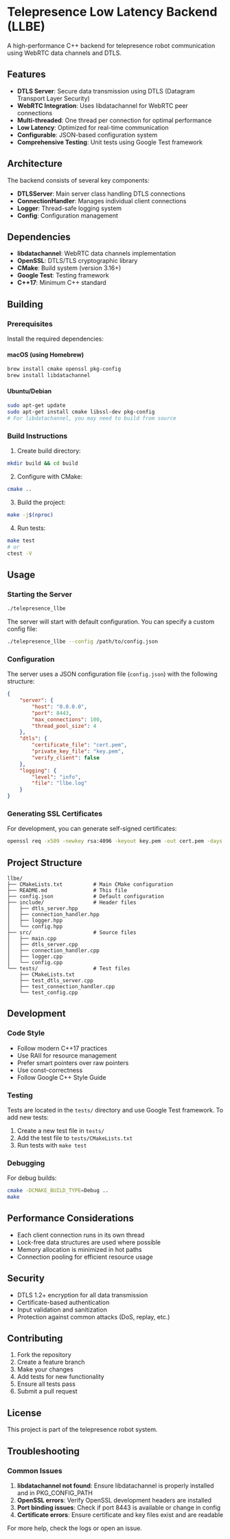 # Telepresence Low Latency Backend (LLBE)

A high-performance C++ backend for telepresence robot communication using WebRTC data channels and DTLS.

## Features

- **DTLS Server**: Secure data transmission using DTLS (Datagram Transport Layer Security)
- **WebRTC Integration**: Uses libdatachannel for WebRTC peer connections
- **Multi-threaded**: One thread per connection for optimal performance
- **Low Latency**: Optimized for real-time communication
- **Configurable**: JSON-based configuration system
- **Comprehensive Testing**: Unit tests using Google Test framework

## Architecture

The backend consists of several key components:

- **DTLSServer**: Main server class handling DTLS connections
- **ConnectionHandler**: Manages individual client connections
- **Logger**: Thread-safe logging system
- **Config**: Configuration management

## Dependencies

- **libdatachannel**: WebRTC data channels implementation
- **OpenSSL**: DTLS/TLS cryptographic library
- **CMake**: Build system (version 3.16+)
- **Google Test**: Testing framework
- **C++17**: Minimum C++ standard

## Building

### Prerequisites

Install the required dependencies:

#### macOS (using Homebrew)
```bash
brew install cmake openssl pkg-config
brew install libdatachannel
```

#### Ubuntu/Debian
```bash
sudo apt-get update
sudo apt-get install cmake libssl-dev pkg-config
# For libdatachannel, you may need to build from source
```

### Build Instructions

1. Create build directory:
```bash
mkdir build && cd build
```

2. Configure with CMake:
```bash
cmake ..
```

3. Build the project:
```bash
make -j$(nproc)
```

4. Run tests:
```bash
make test
# or
ctest -V
```

## Usage

### Starting the Server

```bash
./telepresence_llbe
```

The server will start with default configuration. You can specify a custom config file:

```bash
./telepresence_llbe --config /path/to/config.json
```

### Configuration

The server uses a JSON configuration file (`config.json`) with the following structure:

```json
{
    "server": {
        "host": "0.0.0.0",
        "port": 8443,
        "max_connections": 100,
        "thread_pool_size": 4
    },
    "dtls": {
        "certificate_file": "cert.pem",
        "private_key_file": "key.pem",
        "verify_client": false
    },
    "logging": {
        "level": "info",
        "file": "llbe.log"
    }
}
```

### Generating SSL Certificates

For development, you can generate self-signed certificates:

```bash
openssl req -x509 -newkey rsa:4096 -keyout key.pem -out cert.pem -days 365 -nodes
```

## Project Structure

```
llbe/
├── CMakeLists.txt          # Main CMake configuration
├── README.md               # This file
├── config.json             # Default configuration
├── include/                # Header files
│   ├── dtls_server.hpp
│   ├── connection_handler.hpp
│   ├── logger.hpp
│   └── config.hpp
├── src/                    # Source files
│   ├── main.cpp
│   ├── dtls_server.cpp
│   ├── connection_handler.cpp
│   ├── logger.cpp
│   └── config.cpp
└── tests/                  # Test files
    ├── CMakeLists.txt
    ├── test_dtls_server.cpp
    ├── test_connection_handler.cpp
    └── test_config.cpp
```

## Development

### Code Style

- Follow modern C++17 practices
- Use RAII for resource management
- Prefer smart pointers over raw pointers
- Use const-correctness
- Follow Google C++ Style Guide

### Testing

Tests are located in the `tests/` directory and use Google Test framework. To add new tests:

1. Create a new test file in `tests/`
2. Add the test file to `tests/CMakeLists.txt`
3. Run tests with `make test`

### Debugging

For debug builds:

```bash
cmake -DCMAKE_BUILD_TYPE=Debug ..
make
```

## Performance Considerations

- Each client connection runs in its own thread
- Lock-free data structures are used where possible
- Memory allocation is minimized in hot paths
- Connection pooling for efficient resource usage

## Security

- DTLS 1.2+ encryption for all data transmission
- Certificate-based authentication
- Input validation and sanitization
- Protection against common attacks (DoS, replay, etc.)

## Contributing

1. Fork the repository
2. Create a feature branch
3. Make your changes
4. Add tests for new functionality
5. Ensure all tests pass
6. Submit a pull request

## License

This project is part of the telepresence robot system.

## Troubleshooting

### Common Issues

1. **libdatachannel not found**: Ensure libdatachannel is properly installed and in PKG_CONFIG_PATH
2. **OpenSSL errors**: Verify OpenSSL development headers are installed
3. **Port binding issues**: Check if port 8443 is available or change in config
4. **Certificate errors**: Ensure certificate and key files exist and are readable

For more help, check the logs or open an issue.
